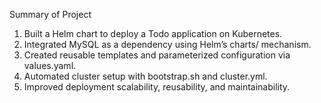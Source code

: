 Summary of Project

1. Built a Helm chart to deploy a Todo application on Kubernetes.
2. Integrated MySQL as a dependency using Helm’s charts/ mechanism.
3. Created reusable templates and parameterized configuration via values.yaml.
4. Automated cluster setup with bootstrap.sh and cluster.yml.
5. Improved deployment scalability, reusability, and maintainability.
